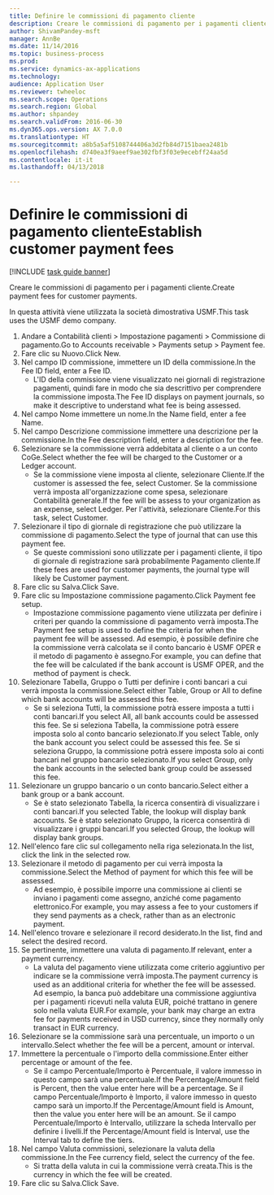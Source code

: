 ```yaml
--- 
title: Definire le commissioni di pagamento cliente
description: Creare le commissioni di pagamento per i pagamenti cliente.
author: ShivamPandey-msft
manager: AnnBe
ms.date: 11/14/2016
ms.topic: business-process
ms.prod: 
ms.service: dynamics-ax-applications
ms.technology: 
audience: Application User
ms.reviewer: twheeloc
ms.search.scope: Operations
ms.search.region: Global
ms.author: shpandey
ms.search.validFrom: 2016-06-30
ms.dyn365.ops.version: AX 7.0.0
ms.translationtype: HT
ms.sourcegitcommit: a8b5a5af5108744406a3d2fb84d7151baea2481b
ms.openlocfilehash: d740ea3f9aeef9ae302fbf3f03e9ecebff24aa5d
ms.contentlocale: it-it
ms.lasthandoff: 04/13/2018

---
```

# <a name="establish-customer-payment-fees"></a><span data-ttu-id="96819-103">Definire le commissioni di pagamento cliente</span><span class="sxs-lookup"><span data-stu-id="96819-103">Establish customer payment fees</span></span>

[!INCLUDE [task guide banner](../../includes/task-guide-banner.md)]

<span data-ttu-id="96819-104">Creare le commissioni di pagamento per i pagamenti cliente.</span><span class="sxs-lookup"><span data-stu-id="96819-104">Create payment fees for customer payments.</span></span>

<span data-ttu-id="96819-105">In questa attività viene utilizzata la società dimostrativa USMF.</span><span class="sxs-lookup"><span data-stu-id="96819-105">This task uses the USMF demo company.</span></span>

1. <span data-ttu-id="96819-106">Andare a Contabilità clienti > Impostazione pagamenti > Commissione di pagamento.</span><span class="sxs-lookup"><span data-stu-id="96819-106">Go to Accounts receivable > Payments setup > Payment fee.</span></span>
2. <span data-ttu-id="96819-107">Fare clic su Nuovo.</span><span class="sxs-lookup"><span data-stu-id="96819-107">Click New.</span></span>
3. <span data-ttu-id="96819-108">Nel campo ID commissione, immettere un ID della commissione.</span><span class="sxs-lookup"><span data-stu-id="96819-108">In the Fee ID field, enter a Fee ID.</span></span>
    * <span data-ttu-id="96819-109">L'ID della commissione viene visualizzato nei giornali di registrazione pagamenti, quindi fare in modo che sia descrittivo per comprendere la commissione imposta.</span><span class="sxs-lookup"><span data-stu-id="96819-109">The Fee ID displays on payment journals, so make it descriptive to understand what fee is being assessed.</span></span>  
4. <span data-ttu-id="96819-110">Nel campo Nome immettere un nome.</span><span class="sxs-lookup"><span data-stu-id="96819-110">In the Name field, enter a fee Name.</span></span>
5. <span data-ttu-id="96819-111">Nel campo Descrizione commissione immettere una descrizione per la commissione.</span><span class="sxs-lookup"><span data-stu-id="96819-111">In the Fee description field, enter a description for the fee.</span></span>
6. <span data-ttu-id="96819-112">Selezionare se la commissione verrà addebitata al cliente o a un conto CoGe.</span><span class="sxs-lookup"><span data-stu-id="96819-112">Select whether the fee will be charged to the Customer or a Ledger account.</span></span>
    * <span data-ttu-id="96819-113">Se la commissione viene imposta al cliente, selezionare Cliente.</span><span class="sxs-lookup"><span data-stu-id="96819-113">If the customer is assessed the fee, select Customer.</span></span> <span data-ttu-id="96819-114">Se la commissione verrà imposta all'organizzazione come spesa, selezionare Contabilità generale.</span><span class="sxs-lookup"><span data-stu-id="96819-114">If the fee will be assess to your organization as an expense, select Ledger.</span></span> <span data-ttu-id="96819-115">Per l'attività, selezionare Cliente.</span><span class="sxs-lookup"><span data-stu-id="96819-115">For this task, select Customer.</span></span>  
7. <span data-ttu-id="96819-116">Selezionare il tipo di giornale di registrazione che può utilizzare la commissione di pagamento.</span><span class="sxs-lookup"><span data-stu-id="96819-116">Select the type of  journal that can use this payment fee.</span></span>
    * <span data-ttu-id="96819-117">Se queste commissioni sono utilizzate per i pagamenti cliente, il tipo di giornale di registrazione sarà probabilmente Pagamento cliente.</span><span class="sxs-lookup"><span data-stu-id="96819-117">If these fees are used for customer payments, the journal type will likely be Customer payment.</span></span>  
8. <span data-ttu-id="96819-118">Fare clic su Salva.</span><span class="sxs-lookup"><span data-stu-id="96819-118">Click Save.</span></span>
9. <span data-ttu-id="96819-119">Fare clic su Impostazione commissione pagamento.</span><span class="sxs-lookup"><span data-stu-id="96819-119">Click Payment fee setup.</span></span>
    * <span data-ttu-id="96819-120">Impostazione commissione pagamento viene utilizzata per definire i criteri per quando la commissione di pagamento verrà imposta.</span><span class="sxs-lookup"><span data-stu-id="96819-120">The Payment fee setup is used to define the criteria for when the payment fee will be assessed.</span></span>  <span data-ttu-id="96819-121">Ad esempio, è possibile definire che la commissione verrà calcolata se il conto bancario è USMF OPER e il metodo di pagamento è assegno.</span><span class="sxs-lookup"><span data-stu-id="96819-121">For example, you can define that the fee will be calculated if the bank account is USMF OPER, and the method of payment is check.</span></span>  
10. <span data-ttu-id="96819-122">Selezionare Tabella, Gruppo o Tutti per definire i conti bancari a cui verrà imposta la commissione.</span><span class="sxs-lookup"><span data-stu-id="96819-122">Select either Table, Group or All to define which bank accounts will be assessed this fee.</span></span>
    * <span data-ttu-id="96819-123">Se si seleziona Tutti, la commissione potrà essere imposta a tutti i conti bancari.</span><span class="sxs-lookup"><span data-stu-id="96819-123">If you select All, all bank accounts could be assessed this fee.</span></span>  <span data-ttu-id="96819-124">Se si seleziona Tabella, la commissione potrà essere imposta solo al conto bancario selezionato.</span><span class="sxs-lookup"><span data-stu-id="96819-124">If you select Table, only the bank account you select could be assessed this fee.</span></span> <span data-ttu-id="96819-125">Se si seleziona Gruppo, la commissione potrà essere imposta solo ai conti bancari nel gruppo bancario selezionato.</span><span class="sxs-lookup"><span data-stu-id="96819-125">If you select Group, only the bank accounts in the selected bank group could be assessed this fee.</span></span>  
11. <span data-ttu-id="96819-126">Selezionare un gruppo bancario o un conto bancario.</span><span class="sxs-lookup"><span data-stu-id="96819-126">Select either a bank group or a bank account.</span></span>
    * <span data-ttu-id="96819-127">Se è stato selezionato Tabella, la ricerca consentirà di visualizzare i conti bancari.</span><span class="sxs-lookup"><span data-stu-id="96819-127">If you selected Table, the lookup will display bank accounts.</span></span> <span data-ttu-id="96819-128">Se è stato selezionato Gruppo, la ricerca consentirà di visualizzare i gruppi bancari.</span><span class="sxs-lookup"><span data-stu-id="96819-128">If you selected Group, the lookup will display bank groups.</span></span>  
12. <span data-ttu-id="96819-129">Nell'elenco fare clic sul collegamento nella riga selezionata.</span><span class="sxs-lookup"><span data-stu-id="96819-129">In the list, click the link in the selected row.</span></span>
13. <span data-ttu-id="96819-130">Selezionare il metodo di pagamento per cui verrà imposta la commissione.</span><span class="sxs-lookup"><span data-stu-id="96819-130">Select the Method of payment for which this fee will be assessed.</span></span>
    * <span data-ttu-id="96819-131">Ad esempio, è possibile imporre una commissione ai clienti se inviano i pagamenti come assegno, anziché come pagamento elettronico.</span><span class="sxs-lookup"><span data-stu-id="96819-131">For example, you may assess a fee to your customers if they send payments as a check, rather than as an electronic payment.</span></span>  
14. <span data-ttu-id="96819-132">Nell'elenco trovare e selezionare il record desiderato.</span><span class="sxs-lookup"><span data-stu-id="96819-132">In the list, find and select the desired record.</span></span>
15. <span data-ttu-id="96819-133">Se pertinente, immettere una valuta di pagamento.</span><span class="sxs-lookup"><span data-stu-id="96819-133">If relevant, enter a payment currency.</span></span>
    * <span data-ttu-id="96819-134">La valuta del pagamento viene utilizzata come criterio aggiuntivo per indicare se la commissione verrà imposta.</span><span class="sxs-lookup"><span data-stu-id="96819-134">The payment currency is used as an additional criteria for whether the fee will be assessed.</span></span>  <span data-ttu-id="96819-135">Ad esempio, la banca può addebitare una commissione aggiuntiva per i pagamenti ricevuti nella valuta EUR, poiché trattano in genere solo nella valuta EUR.</span><span class="sxs-lookup"><span data-stu-id="96819-135">For example, your bank may charge an extra fee for payments received in USD currency, since they normally only transact in EUR currency.</span></span>  
16. <span data-ttu-id="96819-136">Selezionare se la commissione sarà una percentuale, un importo o un intervallo.</span><span class="sxs-lookup"><span data-stu-id="96819-136">Select whether the fee will be a percent, amount or interval.</span></span>
17. <span data-ttu-id="96819-137">Immettere la percentuale o l'importo della commissione.</span><span class="sxs-lookup"><span data-stu-id="96819-137">Enter either percentage or amount of the fee.</span></span>
    * <span data-ttu-id="96819-138">Se il campo Percentuale/Importo è Percentuale, il valore immesso in questo campo sarà una percentuale.</span><span class="sxs-lookup"><span data-stu-id="96819-138">If the Percentage/Amount field is Percent, then the value enter here will be a percentage.</span></span> <span data-ttu-id="96819-139">Se il campo Percentuale/Importo è Importo, il valore immesso in questo campo sarà un importo.</span><span class="sxs-lookup"><span data-stu-id="96819-139">If the Percentage/Amount field is Amount, then the value you enter here will be an amount.</span></span> <span data-ttu-id="96819-140">Se il campo Percentuale/Importo è Intervallo, utilizzare la scheda Intervallo per definire i livelli.</span><span class="sxs-lookup"><span data-stu-id="96819-140">If the Percentage/Amount field is Interval, use the Interval tab to define the tiers.</span></span>  
18. <span data-ttu-id="96819-141">Nel campo Valuta commissioni, selezionare la valuta della commissione.</span><span class="sxs-lookup"><span data-stu-id="96819-141">In the Fee currency field, select the currency of the fee.</span></span>
    * <span data-ttu-id="96819-142">Si tratta della valuta in cui la commissione verrà creata.</span><span class="sxs-lookup"><span data-stu-id="96819-142">This is the currency in which the fee will be created.</span></span>  
19. <span data-ttu-id="96819-143">Fare clic su Salva.</span><span class="sxs-lookup"><span data-stu-id="96819-143">Click Save.</span></span>


